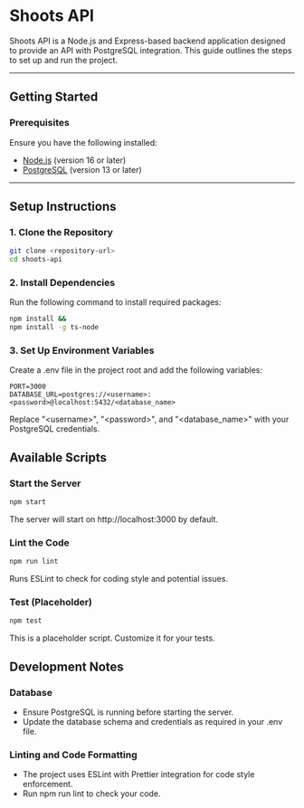 # Shoots API

Shoots API is a Node.js and Express-based backend application designed to provide an API with PostgreSQL integration. This guide outlines the steps to set up and run the project.

---

## **Getting Started**

### **Prerequisites**

Ensure you have the following installed:

- [Node.js](https://nodejs.org/) (version 16 or later)
- [PostgreSQL](https://www.postgresql.org/) (version 13 or later)

---

## **Setup Instructions**

### 1. Clone the Repository

```bash
git clone <repository-url>
cd shoots-api
```

### 2. Install Dependencies

Run the following command to install required packages:

```bash
npm install &&
npm install -g ts-node
```

### 3. Set Up Environment Variables

Create a .env file in the project root and add the following variables:

```env
PORT=3000
DATABASE_URL=postgres://<username>:<password>@localhost:5432/<database_name>
```

Replace "\<username>", "\<password>", and "\<database_name>" with your PostgreSQL credentials.

## Available Scripts

### Start the Server

```bash
npm start
```

The server will start on http://localhost:3000 by default.

### Lint the Code

```bash
npm run lint
```

Runs ESLint to check for coding style and potential issues.

### Test (Placeholder)

```bash
npm test
```

This is a placeholder script. Customize it for your tests.

## Development Notes

### Database

- Ensure PostgreSQL is running before starting the server.
- Update the database schema and credentials as required in your .env file.

### Linting and Code Formatting

- The project uses ESLint with Prettier integration for code style enforcement.
- Run npm run lint to check your code.
